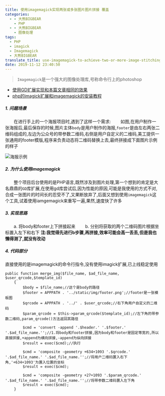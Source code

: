 ```yaml
---
title: 使用imagemagick实现两张或多张图片图片拼接 覆盖
categories:
  - - 大熊BIGBEAR
    - PHP
  - - 大熊BIGBEAR
    - 图像处理
tags:
  - PHP
  - imagick
  - Imagemagick
  - 大熊BIGBEAR
translate_title: use-imagemagick-to-achieve-two-or-more-image-stitching
date: 2019-11-12 23:40:50
---
```

<!-- <meta name="referrer" content="no-referrer" /> -->

>`Imagemagick`是一个强大的图像处理库,号称命令行上的photoshop

* [使用GD扩展实现和本篇文章相同的效果](aa13db8f7cf9)
* [php的imagick扩展和imagemagick的安装教程](c2ff6c9c43e3)


##### 1. 问题场景
&emsp;&emsp;在进行手上的一个海报项目时,遇到了这样一个需求:
&emsp;&emsp;如图,在用户制作一张海报后,最后保存的时候,图片主体`body`是用户制作的海报,`footer`是由左右两张二维码组成的,左边为公众号的带参数二维码,右侧是用户自定义的二维码,美工提供一张通用的footer模版,程序来负责动态将二维码替换上去,最终拼接成下面图片示例的样子
<!-- more -->

![海报示例](https://upload-images.jianshu.io/upload_images/14618365-5507c013705956a1.jpg?imageMogr2/auto-orient/strip%7CimageView2/2/w/1240)


##### 2. 为什么使用imagemagick
&emsp;&emsp;整个项目后台使用的是PHP语言,既然涉及到图片处理,第一个想到的肯定是大名鼎鼎的`GD`库扩展,在使用gd库尝试后,因为性能的原因,可能是我使用的方式不对,合成一张图片的时间长的忍受不了,又果断放弃了,后面又想到使用`imagemagick`这个工具,试着使用iamgemagick来重写一遍,果然,速度快了许多

##### 3. 实现思路

&emsp;&emsp;a. 将body和footer上下拼接起来
&emsp;&emsp;b. 分别将获取的两个二维码图片根据坐标置入左下和右下
__注:我觉得先进行b步骤,再拼接,效率可能会高一丢丢,但是我也懒得测了,就没有改动__

##### 4. 代码部分
直接使用的是imagemagick的命令行指令,没有使用imagick扩展,已上线稳定使用
```
public function merge_img($file_name, $ad_file_name, $user_qrcode,$template_id)
    {
        $body = $file_name;//这个是body的路径
        $footer = APPPATH . '../static/img/footer.png';//footer是一张模板图
        $qrcode = APPPATH . '../' . $user_qrcode;//右下角用户自定义的二维码
        $param_qrcode = $this->param_qrcode($template_id);//左下角的带参数二维码,param_qrcode()方法返回其路径

        $cmd = 'convert -append '.$header.' '.$footer.' '.$ad_file_name.'';//1.将body和footer拼接,因为body和footer是固定等宽的,所以直接拼接,+append为横向拼接,-append为纵向拼接
        $result = exec($cmd);//执行

        $cmd = 'composite -geometry +634+1093 '.$qrcode.' '.$ad_file_name.' '.$ad_file_name.'';//将用户二维码置入右下角,'+634+1093'为置入位置的坐标
        $result = exec($cmd);

        $cmd = 'composite -geometry +27+1093 '.$param_qrcode.' '.$ad_file_name.' '.$ad_file_name.'';//将带参数二维码置入左下角
        $result = exec($cmd);
    }
```
